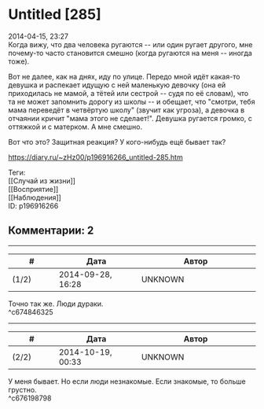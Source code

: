 Untitled [285]
==============

  
2014-04-15, 23:27  
 Когда вижу, что два человека ругаются -- или один ругает другого, мне почему-то часто становится смешно (когда ругаются на меня -- иногда тоже).   
   
 Вот не далее, как на днях, иду по улице. Передо мной идёт какая-то девушка и распекает идущую с ней маленькую девочку (она ей приходилась не мамой, а тётей или сестрой -- судя по её словам), что та не может запомнить дорогу из школы -- и обещает, что "смотри, тебя мама переведёт в четвёртую школу" (звучит как угроза), а девочка в отчаянии кричит "мама этого не сделает!". Девушка ругается громко, с оттяжкой и с матерком. А мне смешно.   
   
 Вот что это? Защитная реакция? У кого-нибудь ещё бывает так?   
  
<https://diary.ru/~zHz00/p196916266_untitled-285.htm>  
  
Теги:  
[[Случай из жизни]]  
[[Восприятие]]  
[[Наблюдения]]  
ID: p196916266  


Комментарии: 2
--------------

  


---



|         #         |              Дата              |                     Автор                     |           ID           |
| --- | --- | --- | --- |
| (1/2) | 2014-09-28, 16:28 | UNKNOWN | c674846325 |

  
 Точно так же. Люди дураки.   
 ^c674846325

---



|         #         |              Дата              |                     Автор                     |           ID           |
| --- | --- | --- | --- |
| (2/2) | 2014-10-19, 00:33 | UNKNOWN | c676198798 |

  
 У меня бывает. Но если люди незнакомые. Если знакомые, то больше грустно.   
 ^c676198798